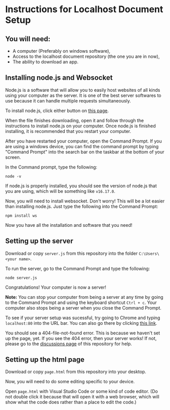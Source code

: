 # Instructions for Localhost Document Setup
## You will need:
 - A computer (Preferably on windows software),
 - Access to the localhost document repository (the one you are in now),
 - The ability to download an app.

## Installing node.js and Websocket
Node.js is a software that will allow you to easily host websites of all kinds using your computer as the server.  It is one of the best server softwares to use because it can handle multiple requests simultaneously.

To install node.js, click either button on [this page](https://nodejs.org/).

When the file finishes downloading, open it and follow through the instructions to install node.js on your computer.  Once node.js is finished installing, it is recommended that you restart your computer.

After you have restarted your computer, open the Command Prompt.  If you are using a windows device, you can find the command prompt by typing "Command Prompt" into the search bar on the taskbar at the bottom of your screen.

In the Command prompt, type the following:
```
node -v
```

If node.js is properly installed, you should see the version of node.js that you are using, which will be something like `v16.17.0`.

Now, you will need to install websocket.  Don't worry!  This will be a lot easier than installing node.js.  Just type the following into the Command Prompt:
```
npm install ws
```

Now you have all the installation and software that you need!

## Setting up the server
Download or copy `server.js` from this repository into the folder `C:\Users\<your name>`.

To run the server, go to the Command Prompt and type the following:
```
node server.js
```

Congratulations!  Your computer is now a server!

**Note:** You can stop your computer from being a server at any time by going to the Command Prompt and using the keyboard shortcut `Ctrl + c`.  Your computer also stops being a server when you close the Command Prompt.

To see if your server setup was sucessful, try going to Chrome and typing `localhost:80` into the URL bar.  You can also go there by clicking [this link](http://localhost:80).

You should see a 404-file-not-found error.  This is because we haven't set up the page, yet.  If you see the 404 error, then your server works!  If not, please go to the [discussions page]() of this repository for help.

## Setting up the html page
Download or copy `page.html` from this repository into your desktop.

Now, you will need to do some editing specific to your device.

Open `page.html` with Visual Studio Code or some kind of code editor.  (Do not double click it because that will open it with a web browser, which will show what the code does rather than a place to edit the code.)
